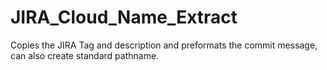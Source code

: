 # JIRA_Cloud_Name_Extract
Copies the JIRA Tag and description and preformats the commit message, can also create standard pathname.
